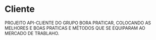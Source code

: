 # Cliente
PROJEITO API-CLIENTE  DO GRUPO BORA PRATICAR, COLOCANDO AS MELHORES E BOAS PRATICAS E MÉTODOS QUE SE EQUIPARAM AO MERCADO DE TRABLAHO.
